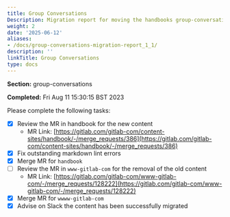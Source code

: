 ```yaml
---
title: Group Conversations
Description: Migration report for moving the handbooks group-conversations section
weight: 2
date: '2025-06-12'
aliases:
- /docs/group-conversations-migration-report_1_1/
description: ''
linkTitle: Group Conversations
type: docs
---
```


**Section:** group-conversations

**Completed:** Fri Aug 11 15:30:15 BST 2023

Please complete the following tasks:

- [x] Review the MR in handbook for the new content
  - MR Link: [https://gitlab.com/gitlab-com/content-sites/handbook/-/merge_requests/386](https://gitlab.com/gitlab-com/content-sites/handbook/-/merge_requests/386)
- [x] Fix outstanding markdown lint errors
- [x] Merge MR for `handbook`
- [ ] Review the MR in `www-gitlab-com` for the removal of the old content
  - MR Link: [https://gitlab.com/gitlab-com/www-gitlab-com/-/merge_requests/128222](https://gitlab.com/gitlab-com/www-gitlab-com/-/merge_requests/128222)
- [x] Merge MR for `wwww-gitlab-com`
- [x] Advise on Slack the content has been successfully migrated

